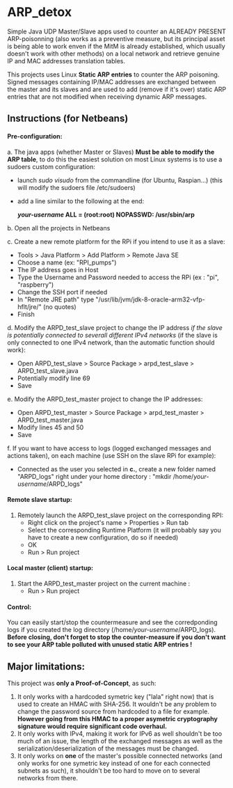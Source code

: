 # ARP_detox
Simple Java UDP Master/Slave apps used to counter  an ALREADY PRESENT ARP-poisonning (also works as a preventive measure, but its principal asset is being able to work enven if the MitM is already established, which usually doesn't work with other methods) on a local network and retrieve genuine IP and MAC addresses translation tables.

This projects uses Linux **Static ARP entries** to counter the ARP poisoning. Signed messages containing IP/MAC addresses are exchanged between the master and its slaves and are used to add (remove if it's over) static ARP entries that are not modified when receiving dynamic ARP messages.


## Instructions (for Netbeans)

#### Pre-configuration:
a. The java apps (whether Master or Slaves) **Must be able to modify the ARP table**, to do this the easiest solution on most Linux systems is to use a sudoers custom configuration:
   - launch *sudo visudo* from the commandline (for Ubuntu, Raspian...) (this will modify the sudoers file /etc/sudoers)
   - add a line similar to the following at the end:

     **_your-username_  ALL = (root:root) NOPASSWD: /usr/sbin/arp**

b. Open all the projects in Netbeans

c. Create a new remote platform for the RPi if you intend to use it as a slave:
   - Tools > Java Platform > Add Platform > Remote Java SE 
   - Choose a name (ex: "RPI_pumps")
   - The IP address goes in Host
   - Type the Username and Password needed to access the RPi (ex : "pi", "raspberry") 
   - Change the SSH port if needed
   - In "Remote JRE path" type "/usr/lib/jvm/jdk-8-oracle-arm32-vfp-hflt/jre/" (no quotes)
   - Finish

d. Modify the ARPD_test_slave project to change the IP address *if the slave is potentially connected to severall different IPv4 networks* (if the slave is only connected to one IPv4 network, than the automatic function should work):
   - Open ARPD_test_slave > Source Package > arpd_test_slave > ARPD_test_slave.java
   - Potentially modify line 69
   - Save

e. Modify the ARPD_test_master project to change the IP addresses:
   - Open ARPD_test_master > Source Package > arpd_test_master > ARPD_test_master.java
   - Modify lines 45 and 50
   - Save

f. If you want to have access to logs (logged exchanged messages and actions taken), on each machine (use SSH on the slave RPi for example):
   - Connected as the user you selected in **c.**, create a new folder named "ARPD_logs" right under your home directory : "mkdir /home/_your-username_/ARPD_logs"

#### Remote slave startup:
1. Remotely launch the ARPD_test_slave project on the corresponding RPI:
   - Right click on the project's name > Properties > Run tab 
   - Select the corresponding Runtime Platform (it will probably say you have to create a new configuration, do so if needed)
   - OK
   - Run > Run project

#### Local master (client) startup:
1. Start the ARPD_test_master project on the current machine :
   - Run > Run project

#### Control:
You can easily start/stop the countermeasure and see the corredponding logs if you created the log directory (/home/_your-username_/ARPD_logs).
**Before closing, don't forget to stop the counter-measure if you don't want to see your ARP table polluted with unused static ARP entries !**

## Major limitations:
This project was **only a Proof-of-Concept**, as such:
 1. It only works with a hardcoded symetric key ("lala" right now) that is used to create an HMAC with SHA-256. It wouldn't be any problem to change the password source from hardcoded to a file for example. **However going from this HMAC to a proper asymetric cryptography signature would require significant code overhaul.**
 2. It only works with IPv4, making it work for IPv6 as well shouldn't be too much of an issue, the length of the exchanged messages as well as the serialization/deserialization of the messages must be changed.
 3. It only works on **one** of the master's possible connected networks (and only works for one symetric key instead of one for each connected subnets as such), it shouldn't be too hard to move on to several networks from there.


